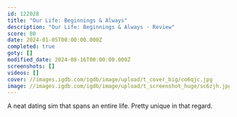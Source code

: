 ```yaml
---
id: 122028
title: "Our Life: Beginnings & Always"
description: "Our Life: Beginnings & Always - Review"
score: 80
date: 2024-01-05T00:00:00.000Z
completed: true
goty: []
modified_date: 2024-08-16T00:00:00.000Z
screenshots: []
videos: []
cover: //images.igdb.com/igdb/image/upload/t_cover_big/co6qjc.jpg
image: //images.igdb.com/igdb/image/upload/t_screenshot_huge/sc6zjh.jpg
---
```

A neat dating sim that spans an entire life. Pretty unique in that regard.